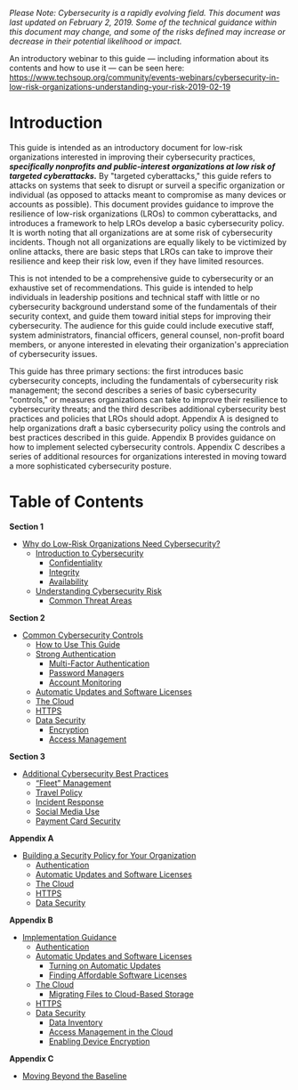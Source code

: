 _Please Note: Cybersecurity is a rapidly evolving field. This document was last updated on February 2, 2019. Some of the technical guidance within this document may change, and some of the risks defined may increase or decrease in their potential likelihood or impact._

An introductory webinar to this guide — including information about its contents and how to use it — can be seen here: https://www.techsoup.org/community/events-webinars/cybersecurity-in-low-risk-organizations-understanding-your-risk-2019-02-19

# Introduction

This guide is intended as an introductory document for low-risk organizations interested in improving their cybersecurity practices, **_specifically nonprofits and public-interest organizations at low risk of targeted cyberattacks._** By "targeted cyberattacks," this guide refers to attacks on systems that seek to disrupt or surveil a specific organization or individual (as opposed to attacks meant to compromise as many devices or accounts as possible). This document provides guidance to improve the resilience of low-risk organizations (LROs) to common cyberattacks, and introduces a framework to help LROs develop a basic cybersecurity policy. It is worth noting that all organizations are at some risk of cybersecurity incidents. Though not all organizations are equally likely to be victimized by online attacks, there are basic steps that LROs can take to improve their resilience and keep their risk low, even if they have limited resources.

This is not intended to be a comprehensive guide to cybersecurity or an exhaustive set of recommendations. This guide is intended to help individuals in leadership positions and technical staff with little or no cybersecurity background understand some of the fundamentals of their security context, and guide them toward initial steps for improving their cybersecurity. The audience for this guide could include executive staff, system administrators, financial officers, general counsel, non-profit board members, or anyone interested in elevating their organization's appreciation of cybersecurity issues.

This guide has three primary sections: the first introduces basic cybersecurity concepts, including the fundamentals of cybersecurity risk management; the second describes a series of basic cybersecurity "controls," or measures organizations can take to improve their resilience to cybersecurity threats; and the third describes additional cybersecurity best practices and policies that LROs should adopt. Appendix A is designed to help organizations draft a basic cybersecurity policy using the controls and best practices described in this guide. Appendix B provides guidance on how to implement selected cybersecurity controls. Appendix C describes a series of additional resources for organizations interested in moving toward a more sophisticated cybersecurity posture.

# Table of Contents

**Section 1**
* [Why do Low-Risk Organizations Need Cybersecurity?](1-Why%20do%20Low-Risk%20Organizations%20Need%20Cybersecurity.md#section-1-why-do-low-risk-organizations-need-cybersecurity)
   * [Introduction to Cybersecurity](1-Why%20do%20Low-Risk%20Organizations%20Need%20Cybersecurity.md#introduction-to-cybersecurity)
     * [Confidentiality](1-Why%20do%20Low-Risk%20Organizations%20Need%20Cybersecurity.md#confidentiality)
     * [Integrity](1-Why%20do%20Low-Risk%20Organizations%20Need%20Cybersecurity.md#integrity)
     * [Availability](1-Why%20do%20Low-Risk%20Organizations%20Need%20Cybersecurity.md#availability)
   * [Understanding Cybersecurity Risk](1-Why%20do%20Low-Risk%20Organizations%20Need%20Cybersecurity.md#understanding-cybersecurity-risk)
     * [Common Threat Areas](1-Why%20do%20Low-Risk%20Organizations%20Need%20Cybersecurity.md#common-threat-areas)
 
**Section 2**
* [Common Cybersecurity Controls](2-Common%20Cybersecurity%20Controls.md#section-2-common-cybersecurity-controls)
   * [How to Use This Guide](2-Common%20Cybersecurity%20Controls.md#how-to-use-this-guide)
   * [Strong Authentication](2-Common%20Cybersecurity%20Controls.md#strong-authentication)
     * [Multi-Factor Authentication](2-Common%20Cybersecurity%20Controls.md#multi-factor-authentication)
     * [Password Managers](2-Common%20Cybersecurity%20Controls.md#password-managers)
     * [Account Monitoring](h2-Common%20Cybersecurity%20Controls.md#account-monitoring)
   * [Automatic Updates and Software Licenses](2-Common%20Cybersecurity%20Controls.md#automatic-updates-and-software-licenses)
   * [The Cloud](2-Common%20Cybersecurity%20Controls.md#the-cloud)
   * [HTTPS](2-Common%20Cybersecurity%20Controls.md#https)
   * [Data Security](2-Common%20Cybersecurity%20Controls.md#data-security)
     * [Encryption](2-Common%20Cybersecurity%20Controls.md#encryption)
     * [Access Management](2-Common%20Cybersecurity%20Controls.md#access-management)
     
**Section 3**
* [Additional Cybersecurity Best Practices](3-Additional%20Cybersecurity%20Best%20Practices.md#section-3-additional-cybersecurity-best-practices)
   * [“Fleet” Management](3-Additional%20Cybersecurity%20Best%20Practices.md#fleet-management)
   * [Travel Policy](3-Additional%20Cybersecurity%20Best%20Practices.md#travel-policy)
   * [Incident Response](3-Additional%20Cybersecurity%20Best%20Practices.md#incident-response)
   * [Social Media Use](3-Additional%20Cybersecurity%20Best%20Practices.md#social-media-use)
   * [Payment Card Security](3-Additional%20Cybersecurity%20Best%20Practices.md#payment-card-security)
   
**Appendix A** 
* [Building a Security Policy for Your Organization](4-Appendix%20A%20Building%20a%20Security%20Policy.md#appendix-a-building-a-security-policy-for-your-organization)
   * [Authentication](4-Appendix%20A%20Building%20a%20Security%20Policy.md#strong-authentication)
   * [Automatic Updates and Software Licenses](4-Appendix%20A%20Building%20a%20Security%20Policy.md#automatic-updates-and-software-licenses)
   * [The Cloud](4-Appendix%20A%20Building%20a%20Security%20Policy.md#the-cloud)
   * [HTTPS](4-Appendix%20A%20Building%20a%20Security%20Policy.md#https)
   * [Data Security](4-Appendix%20A%20Building%20a%20Security%20Policy.md#data-security)

**Appendix B**
* [Implementation Guidance](5-Appendix%20B%20Implementation%20Guidance.md#appendix-b-implementation-guidance)
   * [Authentication](5-Appendix%20B%20Implementation%20Guidance.md#strong-authentication)
   * [Automatic Updates and Software Licenses](5-Appendix%20B%20Implementation%20Guidance.md#automatic-updates-and-software-licenses)
     * [Turning on Automatic Updates](5-Appendix%20B%20Implementation%20Guidance.md#turning-on-automatic-updates)
     * [Finding Affordable Software Licenses](5-Appendix%20B%20Implementation%20Guidance.md#finding-affordable-software-licenses)
   * [The Cloud](5-Appendix%20B%20Implementation%20Guidance.md#the-cloud)
     * [Migrating Files to Cloud-Based Storage](5-Appendix%20B%20Implementation%20Guidance.md#migrating-files-to-cloud-based-storage)
   * [HTTPS](5-Appendix%20B%20Implementation%20Guidance.md#https)
   * [Data Security](5-Appendix%20B%20Implementation%20Guidance.md#data-security)
     * [Data Inventory](/5-Appendix%20B%20Implementation%20Guidance.md#data-inventory)
     * [Access Management in the Cloud](5-Appendix%20B%20Implementation%20Guidance.md#access-management-in-the-cloud)
     * [Enabling Device Encryption](5-Appendix%20B%20Implementation%20Guidance.md#enabling-device-encryption)

**Appendix C** 
* [Moving Beyond the Baseline](6-Appendix%20C%20Moving%20Beyond%20the%20Baseline.md#appendix-c-moving-beyond-the-baseline)
